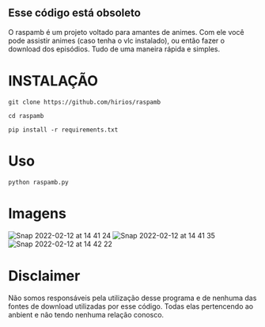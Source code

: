 ## Esse código está obsoleto

O raspamb é um projeto voltado para amantes de animes. Com ele você pode assistir animes (caso tenha o vlc instalado), ou então fazer o download dos episódios. Tudo de uma maneira rápida e simples. 

# INSTALAÇÃO 

```
git clone https://github.com/hirios/raspamb
```

```
cd raspamb
```

```
pip install -r requirements.txt
```


# Uso

```
python raspamb.py
```


# Imagens
![Snap 2022-02-12 at 14 41 24](https://user-images.githubusercontent.com/35049559/153722140-6e29dc75-4736-46b8-ae03-b60d20158d41.png)
![Snap 2022-02-12 at 14 41 35](https://user-images.githubusercontent.com/35049559/153722142-5a04411f-60fc-4308-bbe5-e6cdec9b2d27.png)
![Snap 2022-02-12 at 14 42 22](https://user-images.githubusercontent.com/35049559/153722143-8d338e74-dd48-4918-beff-21bb220eabc8.png)


# Disclaimer
Não somos responsáveis pela utilização desse programa e de nenhuma das fontes de download utilizadas por esse código. Todas elas pertencendo ao anbient e não tendo nenhuma relação conosco.
